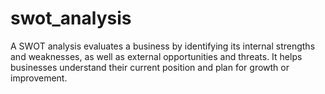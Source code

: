 # swot_analysis
A SWOT analysis evaluates a business by identifying its internal strengths and weaknesses, as well as external opportunities and threats. It helps businesses understand their current position and plan for growth or improvement.
